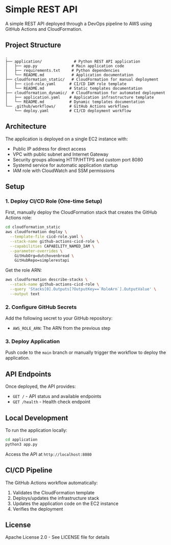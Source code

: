 # Simple REST API

A simple REST API deployed through a DevOps pipeline to AWS using GitHub Actions and CloudFormation.

## Project Structure

```
.
├── application/              # Python REST API application
│   ├── app.py               # Main application code
│   ├── requirements.txt     # Python dependencies
│   └── README.md            # Application documentation
├── cloudformation_static/   # CloudFormation for manual deployment
│   ├── cicd-role.yaml      # CI/CD IAM role template
│   └── README.md           # Static templates documentation
├── cloudformation_dynamic/  # CloudFormation for automated deployment
│   ├── application.yaml    # Application infrastructure template
│   └── README.md           # Dynamic templates documentation
└── .github/workflows/      # GitHub Actions workflows
    └── deploy.yaml         # CI/CD deployment workflow
```

## Architecture

The application is deployed on a single EC2 instance with:
- Public IP address for direct access
- VPC with public subnet and Internet Gateway
- Security groups allowing HTTP/HTTPS and custom port 8080
- Systemd service for automatic application startup
- IAM role with CloudWatch and SSM permissions

## Setup

### 1. Deploy CI/CD Role (One-time Setup)

First, manually deploy the CloudFormation stack that creates the GitHub Actions role:

```bash
cd cloudformation_static
aws cloudformation deploy \
  --template-file cicd-role.yaml \
  --stack-name github-actions-cicd-role \
  --capabilities CAPABILITY_NAMED_IAM \
  --parameter-overrides \
    GitHubOrg=dutchovenbread \
    GitHubRepo=simplerestapi
```

Get the role ARN:

```bash
aws cloudformation describe-stacks \
  --stack-name github-actions-cicd-role \
  --query 'Stacks[0].Outputs[?OutputKey==`RoleArn`].OutputValue' \
  --output text
```

### 2. Configure GitHub Secrets

Add the following secret to your GitHub repository:
- `AWS_ROLE_ARN`: The ARN from the previous step

### 3. Deploy Application

Push code to the `main` branch or manually trigger the workflow to deploy the application.

## API Endpoints

Once deployed, the API provides:

- `GET /` - API status and available endpoints
- `GET /health` - Health check endpoint

## Local Development

To run the application locally:

```bash
cd application
python3 app.py
```

Access the API at `http://localhost:8080`

## CI/CD Pipeline

The GitHub Actions workflow automatically:
1. Validates the CloudFormation template
2. Deploys/updates the infrastructure stack
3. Updates the application code on the EC2 instance
4. Verifies the deployment

## License

Apache License 2.0 - See LICENSE file for details
